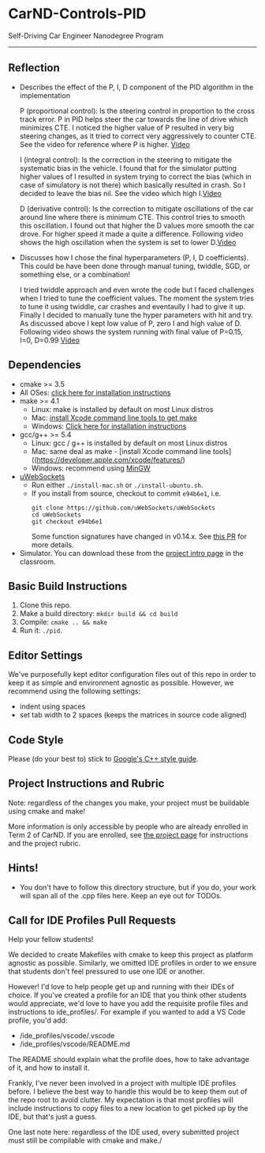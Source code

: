 # CarND-Controls-PID
Self-Driving Car Engineer Nanodegree Program

---

## Reflection

* Describes the effect of the P, I, D component of the PID algorithm in the implementation

	P (proportional control): Is the steering control in proportion to the cross track error. P in PID helps steer the car towards the line of drive which minimizes CTE. I noticed the higher value of P resulted in very big steering changes, as it tried to correct very aggressively to counter CTE. See the video for reference where  P is higher.  [Video](video/self_driving_car_pid_controller_high_p_low_i_d.mp4)
	
	I (integral control): Is the correction in the steering to mitigate the systematic bias in the vehicle. I found that for the simulator putting higher values of I resulted in system trying to correct the bias (which in case of simulatory is not there) which basically resulted in crash. So I decided to leave the bias nil. See the video which high I.[Video](video/self_driving_car_pid_controller_high_i_low_p_d.mp4)
	
	D (derivative  control): Is the correction to mitigate oscillations of the car around line where there is minimum CTE. This control tries to smooth this oscillation. I found out that higher the D values more smooth the car drove. For higher speed it made a quite a difference. Following video shows the high oscillation when the system is set to lower D.[Video](video/self_driving_car_pid_controller_high_p_d_low_i.mp4)


* Discusses how I chose the final hyperparameters (P, I, D coefficients). This could be have been done through manual tuning, twiddle, SGD, or something else, or a combination!

	I tried twiddle approach and even wrote the code but I faced challenges when I tried to tune the coefficient values. The moment the system tries to tune it using twiddle, car crashes and eventaully I had to give it up. Finally I decided to manually tune the hyper parameters with hit and try. As discussed above I kept low value of P, zero I and high value of D.  Following video shows the system running with final value of P=0.15, I=0, D=0.99 [Video](video/self_driving_car_pid_controller_final_param.mp4)
## Dependencies

* cmake >= 3.5
 * All OSes: [click here for installation instructions](https://cmake.org/install/)
* make >= 4.1
  * Linux: make is installed by default on most Linux distros
  * Mac: [install Xcode command line tools to get make](https://developer.apple.com/xcode/features/)
  * Windows: [Click here for installation instructions](http://gnuwin32.sourceforge.net/packages/make.htm)
* gcc/g++ >= 5.4
  * Linux: gcc / g++ is installed by default on most Linux distros
  * Mac: same deal as make - [install Xcode command line tools]((https://developer.apple.com/xcode/features/)
  * Windows: recommend using [MinGW](http://www.mingw.org/)
* [uWebSockets](https://github.com/uWebSockets/uWebSockets)
  * Run either `./install-mac.sh` or `./install-ubuntu.sh`.
  * If you install from source, checkout to commit `e94b6e1`, i.e.
    ```
    git clone https://github.com/uWebSockets/uWebSockets 
    cd uWebSockets
    git checkout e94b6e1
    ```
    Some function signatures have changed in v0.14.x. See [this PR](https://github.com/udacity/CarND-MPC-Project/pull/3) for more details.
* Simulator. You can download these from the [project intro page](https://github.com/udacity/self-driving-car-sim/releases) in the classroom.

## Basic Build Instructions

1. Clone this repo.
2. Make a build directory: `mkdir build && cd build`
3. Compile: `cmake .. && make`
4. Run it: `./pid`. 

## Editor Settings

We've purposefully kept editor configuration files out of this repo in order to
keep it as simple and environment agnostic as possible. However, we recommend
using the following settings:

* indent using spaces
* set tab width to 2 spaces (keeps the matrices in source code aligned)

## Code Style

Please (do your best to) stick to [Google's C++ style guide](https://google.github.io/styleguide/cppguide.html).

## Project Instructions and Rubric

Note: regardless of the changes you make, your project must be buildable using
cmake and make!

More information is only accessible by people who are already enrolled in Term 2
of CarND. If you are enrolled, see [the project page](https://classroom.udacity.com/nanodegrees/nd013/parts/40f38239-66b6-46ec-ae68-03afd8a601c8/modules/f1820894-8322-4bb3-81aa-b26b3c6dcbaf/lessons/e8235395-22dd-4b87-88e0-d108c5e5bbf4/concepts/6a4d8d42-6a04-4aa6-b284-1697c0fd6562)
for instructions and the project rubric.

## Hints!

* You don't have to follow this directory structure, but if you do, your work
  will span all of the .cpp files here. Keep an eye out for TODOs.

## Call for IDE Profiles Pull Requests

Help your fellow students!

We decided to create Makefiles with cmake to keep this project as platform
agnostic as possible. Similarly, we omitted IDE profiles in order to we ensure
that students don't feel pressured to use one IDE or another.

However! I'd love to help people get up and running with their IDEs of choice.
If you've created a profile for an IDE that you think other students would
appreciate, we'd love to have you add the requisite profile files and
instructions to ide_profiles/. For example if you wanted to add a VS Code
profile, you'd add:

* /ide_profiles/vscode/.vscode
* /ide_profiles/vscode/README.md

The README should explain what the profile does, how to take advantage of it,
and how to install it.

Frankly, I've never been involved in a project with multiple IDE profiles
before. I believe the best way to handle this would be to keep them out of the
repo root to avoid clutter. My expectation is that most profiles will include
instructions to copy files to a new location to get picked up by the IDE, but
that's just a guess.

One last note here: regardless of the IDE used, every submitted project must
still be compilable with cmake and make./

